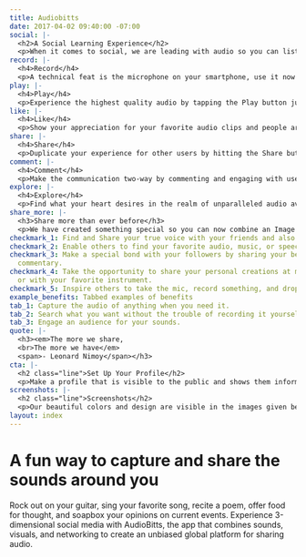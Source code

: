 ```yaml
---
title: Audiobitts
date: 2017-04-02 09:40:00 -07:00
social: |-
  <h2>A Social Learning Experience</h2>
  <p>When it comes to social, we are leading with audio so you can listen to your friends and strangers alike for what they have to say and offer.</p>
record: |-
  <h4>Record</h4>
  <p>A technical feat is the microphone on your smartphone, use it now to record anything you want.</p>
play: |-
  <h4>Play</h4>
  <p>Experience the highest quality audio by tapping the Play button just like you would on your iPod.</p>
like: |-
  <h4>Like</h4>
  <p>Show your appreciation for your favorite audio clips and people around the globe.</p>
share: |-
  <h4>Share</h4>
  <p>Duplicate your experience for other users by hitting the Share button.</p>
comment: |-
  <h4>Comment</h4>
  <p>Make the communication two-way by commenting and engaging with users.</p>
explore: |-
  <h4>Explore</h4>
  <p>Find what your heart desires in the realm of unparalleled audio available only on AudioBitts.</p>
share_more: |-
  <h3>Share more than ever before</h3>
  <p>We have created something special so you can now combine an Image with Audio and Caption it to create a powerful experience known as a Bitt, or AudioBitts.</p>
checkmark_1: Find and Share your true voice with your friends and also make new friends.
checkmark_2: Enable others to find your favorite audio, music, or speech on the web.
checkmark_3: Make a special bond with your followers by sharing your behind the scenes
  commentary.
checkmark_4: Take the opportunity to share your personal creations at music studio
  or with your favorite instrument.
checkmark_5: Inspire others to take the mic, record something, and drop it…
example_benefits: Tabbed examples of benefits
tab_1: Capture the audio of anything when you need it.
tab_2: Search what you want without the trouble of recording it yourself.
tab_3: Engage an audience for your sounds.
quote: |-
  <h3><em>The more we share,
  <br>The more we have</em>
  <span>- Leonard Nimoy</span></h3>
cta: |-
  <h2 class="line">Set Up Your Profile</h2>
  <p>Make a profile that is visible to the public and shows them information about your interests and also your contact information for social networking.</p>
screenshots: |-
  <h2 class="line">Screenshots</h2>
  <p>Our beautiful colors and design are visible in the images given below.</p>
layout: index
---
```


<h1>A fun way to capture and <span>share</span> the sounds around you</h1>
<p>Rock out on your guitar, sing your favorite song, recite a poem, offer food for thought, and soapbox your opinions on current events. Experience 3-dimensional social media with AudioBitts, the app that combines sounds, visuals, and networking to create an unbiased global platform for sharing audio.</p>